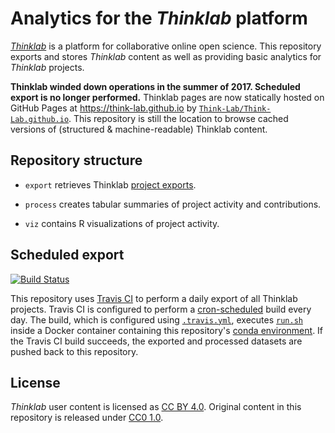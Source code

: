 # Analytics for the _Thinklab_ platform

[_Thinklab_](https://think-lab.github.io) is a platform for collaborative online open science. This repository exports and stores _Thinklab_ content as well as providing basic analytics for _Thinklab_ projects.

**Thinklab winded down operations in the summer of 2017. Scheduled export is no longer performed.** Thinklab pages are now statically hosted on GitHub Pages at https://think-lab.github.io by [`Think-Lab/Think-Lab.github.io`](https://github.com/Think-Lab/Think-Lab.github.io). This repository is still the location to browse cached versions of (structured & machine-readable) Thinklab content.

## Repository structure

+ `export` retrieves Thinklab [project exports](https://thinklab.com/discussion/discussion-summary-statistics-for-illustrating-project-impact/191#4).

+ `process` creates tabular summaries of project activity and contributions.

+ `viz` contains R visualizations of project activity.

## Scheduled export

[![Build Status](https://travis-ci.org/dhimmel/thinklytics.svg?branch=master)](https://travis-ci.org/dhimmel/thinklytics)

This repository uses [Travis CI](https://travis-ci.org/dhimmel/thinklytics "dhimmel/thinklytics on Travis CI") to perform a daily export of all Thinklab projects. Travis CI is configured to perform a [cron-scheduled](https://docs.travis-ci.com/user/cron-jobs/ "Travis CI Cron Jobs") build every day. The build, which is configured using [`.travis.yml`](.travis.yml), executes [`run.sh`](run.sh) inside a Docker container containing this repository's [conda environment](docker/spec-file.txt). If the Travis CI build succeeds, the exported and processed datasets are pushed back to this repository.

## License

_Thinklab_ user content is licensed as [CC BY 4.0](https://creativecommons.org/licenses/by/4.0/ "Creative Commons · Attribution 4.0 International"). Original content in this repository is released under [CC0 1.0](https://creativecommons.org/publicdomain/zero/1.0/ "Creative Commons · CC0 1.0 Universal · Public Domain Dedication").
